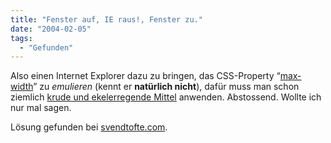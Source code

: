 ```yaml
---
title: "Fenster auf, IE raus!, Fenster zu."
date: "2004-02-05"
tags:
  - "Gefunden"
---
```


Also einen Internet Explorer dazu zu bringen, das CSS-Property “[max-width](http://www.w3schools.com/css/pr_dim_max-width.asp)” zu _emulieren_ (kennt er **natürlich nicht**), dafür muss man schon ziemlich [krude und ekelerregende Mittel](http://msdn.microsoft.com/library/default.asp?url=/workshop/author/dhtml/overview/recalc.asp "Vorsicht: M$-Seite") anwenden. Abstossend. Wollte ich nur mal sagen.

Lösung gefunden bei [svendtofte.com](http://www.svendtofte.com/code/max_width_in_ie/).
